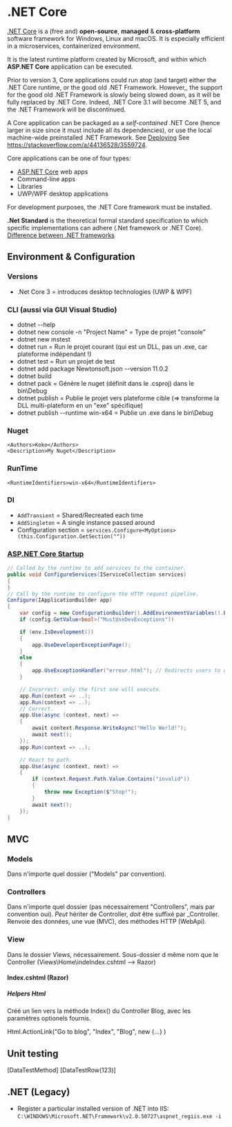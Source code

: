 # .NET Core

[.NET Core](https://en.wikipedia.org/wiki/.NET_Core) is a (free and) **open-source**, **managed** & **cross-platform** software framework for Windows, Linux and macOS.
It is especially efficient in a microservices, containerized environment.

It is the latest runtime platform created by Microsoft, and within which **ASP.NET Core** application can be executed.

Prior to version 3, Core applications could run atop (and target) either the .NET Core runtime, or the good old .NET Framework.
However,, the support for the good old .NET Framework is slowly being slowed down, as it will be fully replaced by .NET Core.
Indeed, .NET Core 3.1 will become .NET 5, and the .NET Framework will be discontinued.

A Core application can be packaged as a _self-contained_ .NET Core (hence larger in size since it must include all its dependencies), or use the local machine-wide preinstalled .NET Framework.
See [Deploying](https://docs.microsoft.com/en-us/dotnet/core/deploying/)
See <https://stackoverflow.com/a/44136528/3559724>.

Core applications can be one of four types:

* [ASP.NET Core](https://en.wikipedia.org/wiki/ASP.NET_Core) web apps
* Command-line apps
* Libraries
* UWP/WPF desktop applications

For development purposes, the .NET Core framework must be installed.

**.Net Standard** is the theoretical formal standard specification to which specific implementations can adhere (.Net framework or .NET Core).
[Difference between .NET frameworks](https://stackoverflow.com/a/41112377/3559724)

## Environment & Configuration

### Versions

* .Net Core 3 = introduces desktop technologies (UWP & WPF)

### CLI (aussi via GUI Visual Studio)

* dotnet --help
* dotnet new console -n "Project Name" = Type de projet "console"
* dotnet new mstest
* dotnet run = Run le projet courant (qui est un DLL, pas un .exe, car plateforme indépendant !)
* dotnet test = Run un projet de test
* dotnet add package Newtonsoft.json --version 11.0.2
* dotnet build
* dotnet pack = Génère le nuget (définit dans le .csproj) dans le bin\Debug
* dotnet publish = Publie le projet vers plateforme cible (=> transforme la DLL multi-plateform en un "exe" spécifique)
* dotnet publish --runtime win-x64 = Publie un .exe dans le bin\Debug

### Nuget

    <Authors>Koko</Authors>
    <Description>My Nuget</Description>

### RunTime

    <RuntimeIdentifiers>win-x64</RuntimeIdentifiers>

### DI

* `AddTransient` = Shared/Recreated each time
* `AddSingleton` = A single instance passed around
* Configuration section = `services.Configure<MyOptions>(this.Configuration.GetSection(""))`

### [ASP.NET Core Startup](https://go.microsoft.com/fwlink/?LinkID=398940)

```C#
// Called by the runtime to add services to the container.
public void ConfigureServices(IServiceCollection services)
{
}
// Call by the runtime to configure the HTTP request pipeline.
Configure(IApplicationBuilder app)
{
    var config = new ConfigurationBuilder().AddEnvironmentVariables().Build();
    if (config.GetValue<bool>("MustUseDevExceptions"))

    if (env.IsDevelopment())
    {
        app.UseDeveloperExceptionPage();
    }
    else
    {
        app.UseExceptionHandler("erreur.html"); // Redirects users to error page.
    }

    // Incorrect: only the first one will execute.
    app.Run(context => ..);
    app.Run(context => ..);
    // Correct.
    app.Use(async (context, next) =>
    {
        await context.Response.WriteAsync("Hello World!");
        await next();
    });
    app.Run(context => ..);

    // React to path.
    app.Use(async (context, next) =>
    {
        if (context.Request.Path.Value.Contains("invalid"))
        {
            throw new Exception($"Stop!");
        }
        await next();
    });
}
```

## MVC

### Models

Dans n'importe quel dossier ("Models" par convention).

### Controllers

Dans n'importe quel dossier (pas nécessairement "Controllers", mais par convention oui).
*Peut* hériter de Controller, *doit* être suffixé par \_Controller.
Renvoie des données, une vue (MVC), des méthodes HTTP (WebApi).

### View

Dans le dossier Views, nécessairement.
Sous-dossier d même nom que le Controller (Views\Home\indeIndex.cshtml --> Razor)

#### Index.cshtml (Razor)

##### Helpers Html

Créé un lien vers la méthode Index() du Controller Blog, avec les paramètres optionels fournis.

  Html.ActionLink("Go to blog", "Index", "Blog", new {...} )

## Unit testing

  [DataTestMethod]
  [DataTestRow(123)]

## .NET (Legacy)

* Register a particular installed version of .NET into IIS: `C:\WINDOWS\Microsoft.NET\Framework\v2.0.50727\aspnet_regiis.exe -i`
